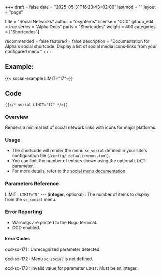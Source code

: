 +++
draft = false
date = "2025-05-31T16:23:43+02:00"
lastmod = ""
layout = "page"

title = "Social Networks"
author = "oxypteros"
license = "CC0"
github_edit = true
series = "Alpha Docs"
  parts = "Shortcodes"
  weight = 400
categories = ["Shortcodes"]

recommended = false
featured = false
description = "Documentation for Alpha's social shortcode. Display a list of social media icons-links from your configured menu."
+++
## Example:
{{< social-example LIMIT="17">}}

## Code
```go-html-template
{{</* social LIMIT="17" */>}}
```
### Overview
Renders a minimal list of social network links with icons for major platforms.

### Usage
- The shortcode will render the menu `sc_social` defined in your site's configuration file (`/config/_default/menus.toml`).
- You can limit the number of entries shown using the optional `LIMIT` parameter. 
- For more details, refer to the [social menu documentation](/docs/config/menus-toml/#social-menus).

### Parameters Reference
LIMIT
: `LIMIT="5"` --- (**integer**, optional) 
: The number of items to display from the `sc_social` menu. 

### Error Reporting
- Warnings are printed to the Hugo terminal.
- OCD enabled.

#### Error Codes
ocd-sc-171
: Unrecognized parameter detected.

ocd-sc-172
: Menu `sc_social` is not defined.

ocd-sc-173
: Invalid value for parameter `LIMIT`. Must be an integer.
